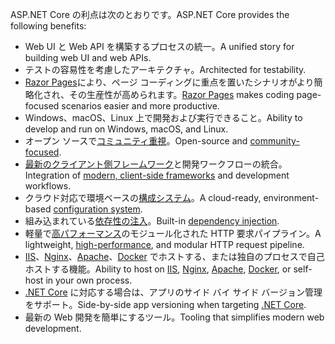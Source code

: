 <span data-ttu-id="c0589-101">ASP.NET Core の利点は次のとおりです。</span><span class="sxs-lookup"><span data-stu-id="c0589-101">ASP.NET Core provides the following benefits:</span></span>

* <span data-ttu-id="c0589-102">Web UI と Web API を構築するプロセスの統一。</span><span class="sxs-lookup"><span data-stu-id="c0589-102">A unified story for building web UI and web APIs.</span></span>
* <span data-ttu-id="c0589-103">テストの容易性を考慮したアーキテクチャ。</span><span class="sxs-lookup"><span data-stu-id="c0589-103">Architected for testability.</span></span>
* <span data-ttu-id="c0589-104">[Razor Pages](xref:razor-pages/index)により、ページ コーディングに重点を置いたシナリオがより簡略化され、その生産性が高められます。</span><span class="sxs-lookup"><span data-stu-id="c0589-104">[Razor Pages](xref:razor-pages/index) makes coding page-focused scenarios easier and more productive.</span></span>
* <span data-ttu-id="c0589-105">Windows、macOS、Linux 上で開発および実行できること。</span><span class="sxs-lookup"><span data-stu-id="c0589-105">Ability to develop and run on Windows, macOS, and Linux.</span></span>
* <span data-ttu-id="c0589-106">オープン ソースで[コミュニティ重視](https://live.asp.net/)。</span><span class="sxs-lookup"><span data-stu-id="c0589-106">Open-source and [community-focused](https://live.asp.net/).</span></span>
* <span data-ttu-id="c0589-107">[最新のクライアント側フレームワーク](xref:client-side/index)と開発ワークフローの統合。</span><span class="sxs-lookup"><span data-stu-id="c0589-107">Integration of [modern, client-side frameworks](xref:client-side/index) and development workflows.</span></span>
* <span data-ttu-id="c0589-108">クラウド対応で環境ベースの[構成システム](xref:fundamentals/configuration/index)。</span><span class="sxs-lookup"><span data-stu-id="c0589-108">A cloud-ready, environment-based [configuration system](xref:fundamentals/configuration/index).</span></span>
* <span data-ttu-id="c0589-109">組み込まれている[依存性の注入](xref:fundamentals/dependency-injection)。</span><span class="sxs-lookup"><span data-stu-id="c0589-109">Built-in [dependency injection](xref:fundamentals/dependency-injection).</span></span>
* <span data-ttu-id="c0589-110">軽量で[高パフォーマンス](https://github.com/aspnet/benchmarks)のモジュール化された HTTP 要求パイプライン。</span><span class="sxs-lookup"><span data-stu-id="c0589-110">A lightweight, [high-performance](https://github.com/aspnet/benchmarks), and modular HTTP request pipeline.</span></span>
* <span data-ttu-id="c0589-111">[IIS](xref:host-and-deploy/iis/index)、[Nginx](xref:host-and-deploy/linux-nginx)、[Apache](xref:host-and-deploy/linux-apache)、[Docker](xref:host-and-deploy/docker/index) でホストする、または独自のプロセスで自己ホストする機能。</span><span class="sxs-lookup"><span data-stu-id="c0589-111">Ability to host on [IIS](xref:host-and-deploy/iis/index), [Nginx](xref:host-and-deploy/linux-nginx), [Apache](xref:host-and-deploy/linux-apache), [Docker](xref:host-and-deploy/docker/index), or self-host in your own process.</span></span>
* <span data-ttu-id="c0589-112">[.NET Core](/dotnet/articles/standard/choosing-core-framework-server) に対応する場合は、アプリのサイド バイ サイド バージョン管理をサポート。</span><span class="sxs-lookup"><span data-stu-id="c0589-112">Side-by-side app versioning when targeting [.NET Core](/dotnet/articles/standard/choosing-core-framework-server).</span></span>
* <span data-ttu-id="c0589-113">最新の Web 開発を簡単にするツール。</span><span class="sxs-lookup"><span data-stu-id="c0589-113">Tooling that simplifies modern web development.</span></span>
